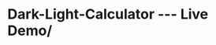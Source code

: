 # Dark-Light-Calculator --- <a herf=" https://avantiiika25.github.io/Dark-Light-Calculator">Live Demo/</a>
